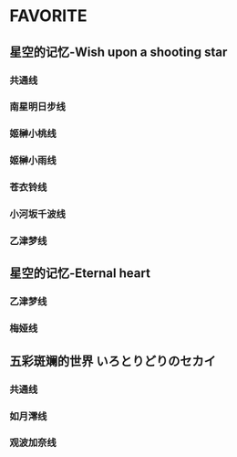 # FAVORITE

## 星空的记忆-Wish upon a shooting star

### 共通线

### 南星明日步线

### 姬榊小桃线

### 姬榊小雨线

### 苍衣铃线

### 小河坂千波线

### 乙津梦线

## 星空的记忆-Eternal heart

### 乙津梦线

### 梅娅线

## 五彩斑斓的世界 いろとりどりのセカイ

### 共通线

### 如月澪线

### 观波加奈线
